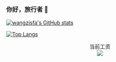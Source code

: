 ### 你好，旅行者 👋

<!--
**wangzisfa/wangzisfa** is a ✨ _special_ ✨ repository because its `README.md` (this file) appears on your GitHub profile.

Here are some ideas to get you started:

- 🔭 I’m currently working on ...
- 🌱 I’m currently learning ...
- 👯 I’m looking to collaborate on ...
- 🤔 I’m looking for help with ...
- 💬 Ask me about ...
- 📫 How to reach me: ...
- 😄 Pronouns: ...
- ⚡ Fun fact: ...
-->


[![wangzisfa's GitHub stats](https://github-readme-stats.vercel.app/api?username=wangzisfa&show_icons=true&theme=radical)](https://github.com/anuraghazra/github-readme-stats)

[![Top Langs](https://github-readme-stats.vercel.app/api/top-langs/?username=wangzisfa&layout=compact)](https://github.com/anuraghazra/github-readme-stats)
<p align="center"> 
  当前工资<br>
  <img src="https://profile-counter.glitch.me/mango2630/count.svg" />
</p>
